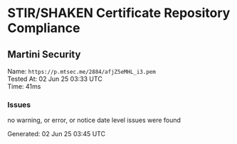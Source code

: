 # STIR/SHAKEN Certificate Repository Compliance

## Martini Security

Name: `https://p.mtsec.me/2884/afjZ5eMHL_i3.pem`\
Tested At: 02 Jun 25 03:33 UTC\
Time: 41ms

### Issues

no warning, or error, or notice date level issues were found

Generated: 02 Jun 25 03:45 UTC